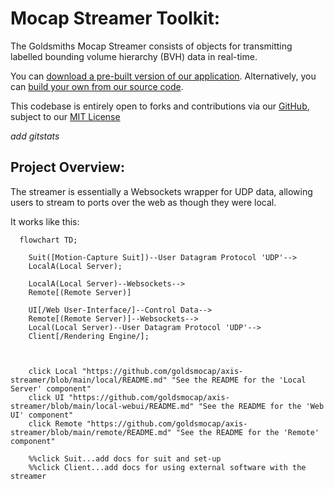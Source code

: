 # Mocap Streamer Toolkit:

The Goldsmiths Mocap Streamer consists of objects for transmitting labelled bounding volume hierarchy (BVH) data in real-time.

You can [download a pre-built version of our application](https://github.com/goldsmocap/axis-streamer/releases/latest). Alternatively, you can [build your own from our source code](https://github.com/goldsmocap/axis-streamer/blob/main/README.md#making-a-release). 

This codebase is entirely open to forks and contributions via our [GitHub](https://github.com/goldsmocap/axis-streamer/), subject to our [MIT License](https://github.com/goldsmocap/axis-streamer/blob/main/LICENSE)

*add gitstats*

## Project Overview:

The streamer is essentially a Websockets wrapper for UDP data, allowing users to stream to ports over the web as though they were local. 

It works like this:


```mermaid
  flowchart TD;

    Suit([Motion-Capture Suit])--User Datagram Protocol 'UDP'-->
    LocalA(Local Server);

    LocalA(Local Server)--Websockets-->
    Remote[(Remote Server)]
    
    UI[/Web User-Interface/]--Control Data-->
    Remote[(Remote Server)]--Websockets-->
    Local(Local Server)--User Datagram Protocol 'UDP'--> 
    Client[/Rendering Engine/];


    
    click Local "https://github.com/goldsmocap/axis-streamer/blob/main/local/README.md" "See the README for the 'Local Server' component"
    click UI "https://github.com/goldsmocap/axis-streamer/blob/main/local-webui/README.md" "See the README for the 'Web UI' component"
    click Remote "https://github.com/goldsmocap/axis-streamer/blob/main/remote/README.md" "See the README for the 'Remote' component"
    
    %%click Suit...add docs for suit and set-up
    %%click Client...add docs for using external software with the streamer

```




